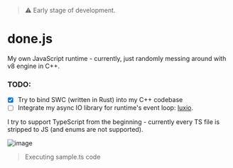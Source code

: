 > ⚠️ Early stage of development.

# done.js

My own JavaScript runtime - currently, just randomly messing around with v8 engine in C++.

### TODO:

- [x] Try to bind SWC (written in Rust) into my C++ codebase
- [ ] Integrate my async IO library for runtime's event loop: [luxio](https://github.com/michaldziuba03/luxio).

I try to support TypeScript from the beginning - currently every TS file is stripped to JS (and enums are not supported).

![image](https://github.com/user-attachments/assets/dbb6b75b-ad1f-444c-a8a7-6482366eb403)

> Executing sample.ts code

